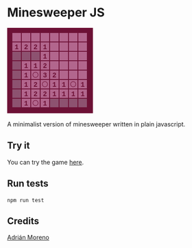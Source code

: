# Minesweeper JS
![Alt text](/screenshot.jpg?raw=true)

A minimalist version of minesweeper written in plain javascript.

## Try it
You can try the game [here](https://adriwicked.github.io/minesweeper-js/).

## Run tests
```
npm run test
```

## Credits
[Adrián Moreno](https://www.adrianmn.com)
